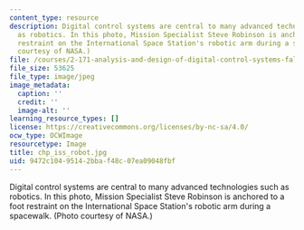 ```yaml
---
content_type: resource
description: Digital control systems are central to many advanced technologies such
  as robotics. In this photo, Mission Specialist Steve Robinson is anchored to a foot
  restraint on the International Space Station's robotic arm during a spacewalk. (Photo
  courtesy of NASA.)
file: /courses/2-171-analysis-and-design-of-digital-control-systems-fall-2006/9472c10495142bbaf48c07ea09048fbf_chp_iss_robot.jpg
file_size: 53625
file_type: image/jpeg
image_metadata:
  caption: ''
  credit: ''
  image-alt: ''
learning_resource_types: []
license: https://creativecommons.org/licenses/by-nc-sa/4.0/
ocw_type: OCWImage
resourcetype: Image
title: chp_iss_robot.jpg
uid: 9472c104-9514-2bba-f48c-07ea09048fbf
---
```

Digital control systems are central to many advanced technologies such as robotics. In this photo, Mission Specialist Steve Robinson is anchored to a foot restraint on the International Space Station's robotic arm during a spacewalk. (Photo courtesy of NASA.)